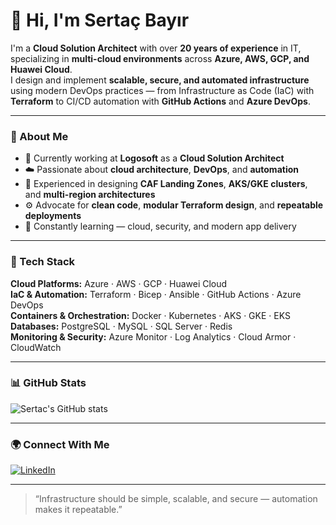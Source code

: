 # 👋 Hi, I'm Sertaç Bayır

I'm a **Cloud Solution Architect** with over **20 years of experience** in IT, specializing in **multi-cloud environments** across **Azure, AWS, GCP, and Huawei Cloud**.  
I design and implement **scalable, secure, and automated infrastructure** using modern DevOps practices — from Infrastructure as Code (IaC) with **Terraform** to CI/CD automation with **GitHub Actions** and **Azure DevOps**.

---

### 🧠 About Me
- 🏢 Currently working at **Logosoft** as a **Cloud Solution Architect**  
- ☁️ Passionate about **cloud architecture**, **DevOps**, and **automation**  
- 🧩 Experienced in designing **CAF Landing Zones**, **AKS/GKE clusters**, and **multi-region architectures**  
- ⚙️ Advocate for **clean code**, **modular Terraform design**, and **repeatable deployments**  
- 🧠 Constantly learning — cloud, security, and modern app delivery

---

### 🧰 Tech Stack
**Cloud Platforms:** Azure · AWS · GCP · Huawei Cloud  
**IaC & Automation:** Terraform · Bicep · Ansible · GitHub Actions · Azure DevOps  
**Containers & Orchestration:** Docker · Kubernetes · AKS · GKE · EKS  
**Databases:** PostgreSQL · MySQL · SQL Server · Redis  
**Monitoring & Security:** Azure Monitor · Log Analytics · Cloud Armor · CloudWatch

---

### 📊 GitHub Stats
![Sertac's GitHub stats](https://github-readme-stats.vercel.app/api?username=msbayir&show_icons=true&theme=tokyonight)

---

### 🌍 Connect With Me
[![LinkedIn](https://img.shields.io/badge/LinkedIn-Sertac%20Bayir-blue?style=for-the-badge&logo=linkedin)](https://www.linkedin.com/in/sertacbayir/)

---

> “Infrastructure should be simple, scalable, and secure — automation makes it repeatable.”

